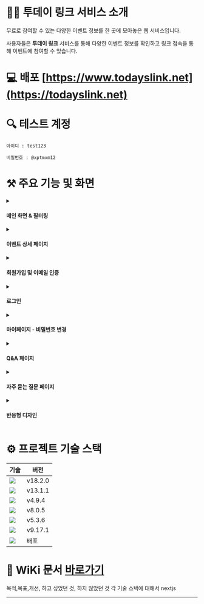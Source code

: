 <h1>💁‍♂️ 투데이 링크 서비스 소개</h1>
무료로 참여할 수 있는 다양한 이벤트 정보를 한 곳에 모아놓은 웹 서비스입니다.

사용자들은 **투데이 링크** 서비스를 통해 다양한 이벤트 정보를 확인하고 링크 접속을 통해 이벤트에 참여할 수 있습니다.


# 💻 배포 [https://www.todayslink.net](https://todayslink.net)


# 🔍 테스트 계정

`아이디 : test123`

`비밀번호 : @xptmxm12`


# ⚒️ 주요 기능 및 화면
<details>
<summary><h4>메인 화면 & 필터링</h4></summary>
<div markdown="1">

![ezgif com-video-to-gif (12)](https://user-images.githubusercontent.com/43470398/222310026-3da760b0-3734-4581-913d-5e7ad6c3c2a7.gif)

</div>
</details>

<details>
<summary><h4>이벤트 상세 페이지</h4></summary>
<div markdown="1">

![ezgif com-video-to-gif (13)](https://user-images.githubusercontent.com/43470398/222310802-305bf522-bc14-44e2-a178-80723d6a583d.gif)

</div>
</details>


<details>
<summary><h4>회원가입 및 이메일 인증</h4></summary>
<div markdown="1">

![ezgif com-video-to-gif](https://user-images.githubusercontent.com/43470398/221482825-a49ea4e5-a04d-46fc-8033-171ee02210e9.gif)

</div>
</details>

<details>
<summary><h4>로그인</h4></summary>
<div markdown="1">

![ezgif com-video-to-gif (1)](https://user-images.githubusercontent.com/43470398/221486561-8fb47d32-8675-42f7-942d-be2f7d4dcc09.gif)

</div>
</details>


<details>
<summary><h4>마이페이지 - 비밀번호 변경</h4></summary>
<div markdown="1">

![ezgif com-video-to-gif (2)](https://user-images.githubusercontent.com/43470398/221487752-030a4f6c-c9d1-4da3-ade6-0921e9c93418.gif)

</div>
</details>

<details>
<summary><h4>Q&A 페이지</h4></summary>
<div markdown="1">

![ezgif com-video-to-gif (3)](https://user-images.githubusercontent.com/43470398/221488437-da49a085-3311-4f51-bff4-20e3691efd59.gif)

</div>
</details>

<details>
<summary><h4>자주 묻는 질문 페이지</h4></summary>
<div markdown="1">

![ezgif com-video-to-gif (4)](https://user-images.githubusercontent.com/43470398/221489852-650ffb97-89f2-42c7-abe9-7c4c3ee64e7a.gif)

</div>
</details>

<details>
<summary><h4>반응형 디자인</h4></summary>
<div markdown="1">

![ezgif com-video-to-gif (5)](https://user-images.githubusercontent.com/43470398/221491874-929e3a84-7da5-4902-912c-50b214ce5679.gif)

</div>
</details>


# ⚙️ 프로젝트 기술 스택

|기술|버전|
|---|---|
|<img src="https://img.shields.io/badge/react-61DAFB?style=for-the-badge&logo=react&logoColor=black">|v18.2.0|
|<img src="https://img.shields.io/badge/Next.js-000000?style=for-the-badge&logo=Next.js&logoColor=white">|v13.1.1|
|<img src="https://img.shields.io/badge/typescript-3178C6?style=for-the-badge&logo=typescript&logoColor=white">|v4.9.4|
|<img src="https://img.shields.io/badge/redux-764ABC?style=for-the-badge&logo=redux&logoColor=white">|v8.0.5|
|<img src="https://img.shields.io/badge/styled components-DB7093?style=for-the-badge&logo=styled-components&logoColor=white">|v5.3.6|
|<img src="https://img.shields.io/badge/firebase-FFCA28?style=for-the-badge&logo=firebase&logoColor=black">|v9.17.1|
|<img src="https://img.shields.io/badge/vercel-000000?style=for-the-badge&logo=vercel&logoColor=white">|배포|


# 🔗 WiKi 문서 [바로가기](https://github.com/tpgus/TodaysLink-client/wiki)


목적,목표,개선, 하고 싶었던 것, 하지 않았던 것
각 기술 스택에 대해서 nextjs

---
